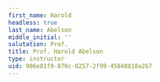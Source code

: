 ```yaml
---
first_name: Harold
headless: true
last_name: Abelson
middle_initial: ''
salutation: Prof.
title: Prof. Harold Abelson
type: instructor
uid: 906e81f9-870c-8257-2f99-45848818a2b7
---
```

